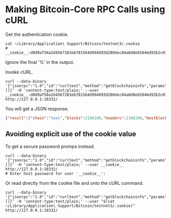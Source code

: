 # Making Bitcoin-Core RPC Calls using cURL

Get the authentication cookie.

    cat ~/Library/Application\ Support/Bitcoin/testnet3/.cookie
    # __cookie__:d0d9af58a2d4567283eb781564d994893d280dec84a0d8eb5046d93b2c03c8ff%

Ignore the final '%' in the output.

Invoke cURL.

    curl --data-binary '{"jsonrpc":"1.0","id":"curltext","method":"getblockchaininfo","params":[]}' -H 'content-type:text/plain;' --user __cookie__:d0d9af58a2d4567283eb781564d994893d280dec84a0d8eb5046d93b2c03c8ff http://127.0.0.1:18332/

You will get a JSON response.

```json
{"result":{"chain":"test","blocks":2106208,"headers":2106208,"bestblockhash":"00000000dc011edc4217043cc14d6754ccda2ecfeb40e08a07b7a74a4e71f9a0","difficulty":1,"mediantime":1638608312,"verificationprogress":0.9999984658522834,"initialblockdownload":false,"chainwork":"00000000000000000000000000000000000000000000061b4ca4e23bf8d0ae06","size_on_disk":30136350208,"pruned":false,"softforks":{"bip34":{"type":"buried","active":true,"height":21111},"bip66":{"type":"buried","active":true,"height":330776},"bip65":{"type":"buried","active":true,"height":581885},"csv":{"type":"buried","active":true,"height":770112},"segwit":{"type":"buried","active":true,"height":834624},"taproot":{"type":"bip9","bip9":{"status":"active","start_time":1619222400,"timeout":1628640000,"since":2011968,"min_activation_height":0},"height":2011968,"active":true}},"warnings":"Unknown new rules activated (versionbit 28)"},"error":null,"id":"curltext"}
```

## Avoiding explicit use of the cookie value

To get a secure password promps instead.

    curl --data-binary '{"jsonrpc":"1.0","id":"curltext","method":"getblockchaininfo","params":[]}' -H 'content-type:text/plain;' --user __cookie__ http://127.0.0.1:18332/
    # Enter host password for user '__cookie__':

Or read directly from the cookie file and onto the cURL command.

    curl --data-binary '{"jsonrpc":"1.0","id":"curltext","method":"getblockchaininfo","params":[]}' -H 'content-type:text/plain;' --user "$(cat ~/Library/Application\ Support/Bitcoin/testnet3/.cookie)" http://127.0.0.1:18332/
